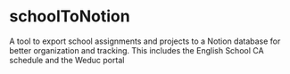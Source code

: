 # schoolToNotion

A tool to export school assignments and projects to a Notion database for better organization and tracking.
This includes the English School CA schedule and the Weduc portal
